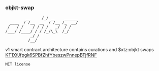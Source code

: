 ### objkt-swap
```
         __     /_/ __    ______           
  ____  / /__  __  / /__ /_  __/  
 /   / /    / / / /   _/  / /     
/___/ /____/ / / /_/\_\  /_/    
           _/ /
          /__/  
```
v1 smart contract architecture contains curations and $xtz:objkt swaps [KT1XfJfpgk6SPBfZhfYbeszwPnnepBTjfRNF](https://better-call.dev/mainnet/KT1XfJfpgk6SPBfZhfYbeszwPnnepBTjfRNF)
```
MIT license
```
